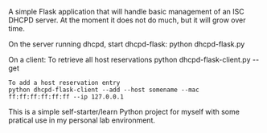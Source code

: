 A simple Flask application that will handle basic management of an ISC DHCPD server. At the moment it does not do much, but it will grow over time.

On the server running dhcpd, start dhcpd-flask:
    python dhcpd-flask.py

On a client:
    To retrieve all host reservations
    python dhcpd-flask-client.py --get

    To add a host reservation entry
    python dhcpd-flask-client --add --host somename --mac ff:ff:ff:ff:ff:ff --ip 127.0.0.1

This is a simple self-starter/learn Python project for myself with some pratical use in my personal lab environment.
